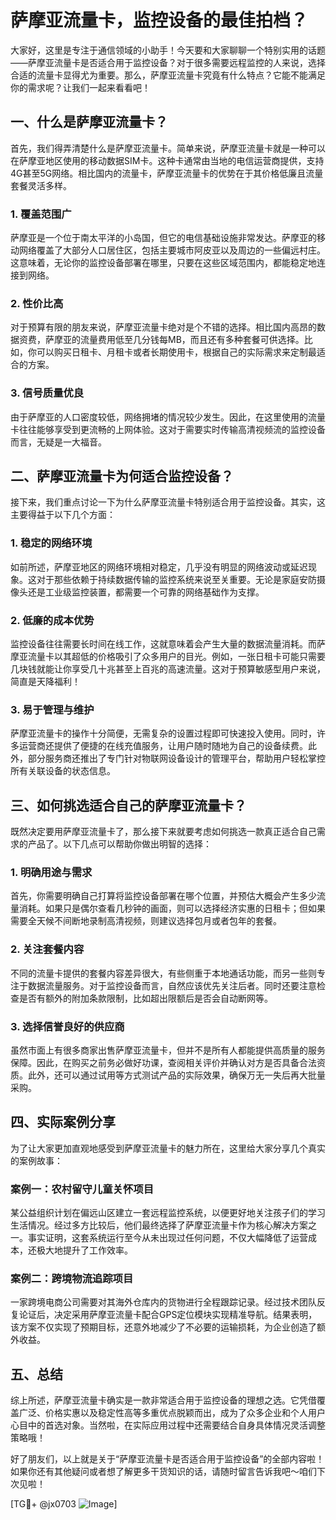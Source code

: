 # 萨摩亚流量卡，监控设备的最佳拍档？

大家好，这里是专注于通信领域的小助手！今天要和大家聊聊一个特别实用的话题——萨摩亚流量卡是否适合用于监控设备？对于很多需要远程监控的人来说，选择合适的流量卡显得尤为重要。那么，萨摩亚流量卡究竟有什么特点？它能不能满足你的需求呢？让我们一起来看看吧！

## 一、什么是萨摩亚流量卡？

首先，我们得弄清楚什么是萨摩亚流量卡。简单来说，萨摩亚流量卡就是一种可以在萨摩亚地区使用的移动数据SIM卡。这种卡通常由当地的电信运营商提供，支持4G甚至5G网络。相比国内的流量卡，萨摩亚流量卡的优势在于其价格低廉且流量套餐灵活多样。

### 1. **覆盖范围广**
萨摩亚是一个位于南太平洋的小岛国，但它的电信基础设施非常发达。萨摩亚的移动网络覆盖了大部分人口居住区，包括主要城市阿皮亚以及周边的一些偏远村庄。这意味着，无论你的监控设备部署在哪里，只要在这些区域范围内，都能稳定地连接到网络。

### 2. **性价比高**
对于预算有限的朋友来说，萨摩亚流量卡绝对是个不错的选择。相比国内高昂的数据资费，萨摩亚的流量费用低至几分钱每MB，而且还有多种套餐可供选择。比如，你可以购买日租卡、月租卡或者长期使用卡，根据自己的实际需求来定制最适合的方案。

### 3. **信号质量优良**
由于萨摩亚的人口密度较低，网络拥堵的情况较少发生。因此，在这里使用的流量卡往往能够享受到更流畅的上网体验。这对于需要实时传输高清视频流的监控设备而言，无疑是一大福音。

## 二、萨摩亚流量卡为何适合监控设备？

接下来，我们重点讨论一下为什么萨摩亚流量卡特别适合用于监控设备。其实，这主要得益于以下几个方面：

### 1. **稳定的网络环境**
如前所述，萨摩亚地区的网络环境相对稳定，几乎没有明显的网络波动或延迟现象。这对于那些依赖于持续数据传输的监控系统来说至关重要。无论是家庭安防摄像头还是工业级监控装置，都需要一个可靠的网络基础作为支撑。

### 2. **低廉的成本优势**
监控设备往往需要长时间在线工作，这就意味着会产生大量的数据流量消耗。而萨摩亚流量卡以其超低的价格吸引了众多用户的目光。例如，一张日租卡可能只需要几块钱就能让你享受几十兆甚至上百兆的高速流量。这对于预算敏感型用户来说，简直是天降福利！

### 3. **易于管理与维护**
萨摩亚流量卡的操作十分简便，无需复杂的设置过程即可快速投入使用。同时，许多运营商还提供了便捷的在线充值服务，让用户随时随地为自己的设备续费。此外，部分服务商还推出了专门针对物联网设备设计的管理平台，帮助用户轻松掌控所有关联设备的状态信息。

## 三、如何挑选适合自己的萨摩亚流量卡？

既然决定要用萨摩亚流量卡了，那么接下来就要考虑如何挑选一款真正适合自己需求的产品了。以下几点可以帮助你做出明智的选择：

### 1. **明确用途与需求**
首先，你需要明确自己打算将监控设备部署在哪个位置，并预估大概会产生多少流量消耗。如果只是偶尔查看几秒钟的画面，则可以选择经济实惠的日租卡；但如果需要全天候不间断地录制高清视频，则建议选择包月或者包年的套餐。

### 2. **关注套餐内容**
不同的流量卡提供的套餐内容差异很大，有些侧重于本地通话功能，而另一些则专注于数据流量服务。对于监控设备而言，自然应该优先关注后者。同时还要注意检查是否有额外的附加条款限制，比如超出限额后是否会自动断网等。

### 3. **选择信誉良好的供应商**
虽然市面上有很多商家出售萨摩亚流量卡，但并不是所有人都能提供高质量的服务保障。因此，在购买之前务必做好功课，查阅相关评价并确认对方是否具备合法资质。此外，还可以通过试用等方式测试产品的实际效果，确保万无一失后再大批量采购。

## 四、实际案例分享

为了让大家更加直观地感受到萨摩亚流量卡的魅力所在，这里给大家分享几个真实的案例故事：

### 案例一：农村留守儿童关怀项目
某公益组织计划在偏远山区建立一套远程监控系统，以便更好地关注孩子们的学习生活情况。经过多方比较后，他们最终选择了萨摩亚流量卡作为核心解决方案之一。事实证明，这套系统运行至今从未出现过任何问题，不仅大幅降低了运营成本，还极大地提升了工作效率。

### 案例二：跨境物流追踪项目
一家跨境电商公司需要对其海外仓库内的货物进行全程跟踪记录。经过技术团队反复论证后，决定采用萨摩亚流量卡配合GPS定位模块实现精准导航。结果表明，该方案不仅实现了预期目标，还意外地减少了不必要的运输损耗，为企业创造了额外收益。

## 五、总结

综上所述，萨摩亚流量卡确实是一款非常适合用于监控设备的理想之选。它凭借覆盖广泛、价格实惠以及稳定性高等多重优点脱颖而出，成为了众多企业和个人用户心目中的首选对象。当然啦，在实际应用过程中还需要结合自身具体情况灵活调整策略哦！

好了朋友们，以上就是关于“萨摩亚流量卡是否适合用于监控设备”的全部内容啦！如果你还有其他疑问或者想了解更多干货知识的话，请随时留言告诉我吧～咱们下次见啦！

[TG💪+ @jx0703 ![Image](https://github.com/user-attachments/assets/dbca1d08-cadb-493c-b0ec-ad6f7a83f270)]